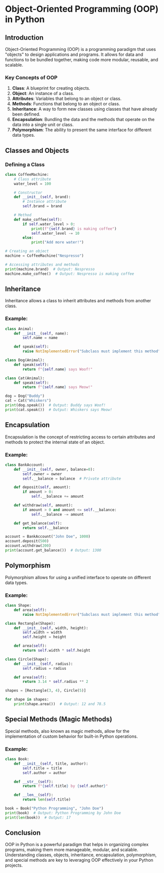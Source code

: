 # Object-Oriented Programming (OOP) in Python

## Introduction

Object-Oriented Programming (OOP) is a programming paradigm that uses "objects" to design applications and programs. It allows for data and functions to be bundled together, making code more modular, reusable, and scalable.

### Key Concepts of OOP

1. **Class**: A blueprint for creating objects.
2. **Object**: An instance of a class.
3. **Attributes**: Variables that belong to an object or class.
4. **Methods**: Functions that belong to an object or class.
5. **Inheritance**: A way to form new classes using classes that have already been defined.
6. **Encapsulation**: Bundling the data and the methods that operate on the data into a single unit or class.
7. **Polymorphism**: The ability to present the same interface for different data types.

## Classes and Objects

### Defining a Class

```python
class CoffeeMachine:
    # Class attribute
    water_level = 100

    # Constructor
    def __init__(self, brand):
        # Instance attribute
        self.brand = brand

    # Method
    def make_coffee(self):
        if self.water_level > 0:
            print(f"{self.brand} is making coffee")
            self.water_level -= 10
        else:
            print("Add more water!")

# Creating an object
machine = CoffeeMachine("Nespresso")

# Accessing attributes and methods
print(machine.brand)  # Output: Nespresso
machine.make_coffee()  # Output: Nespresso is making coffee
```

## Inheritance

Inheritance allows a class to inherit attributes and methods from another class.

### Example:

```python
class Animal:
    def __init__(self, name):
        self.name = name

    def speak(self):
        raise NotImplementedError("Subclass must implement this method")

class Dog(Animal):
    def speak(self):
        return f"{self.name} says Woof!"

class Cat(Animal):
    def speak(self):
        return f"{self.name} says Meow!"

dog = Dog("Buddy")
cat = Cat("Whiskers")
print(dog.speak())  # Output: Buddy says Woof!
print(cat.speak())  # Output: Whiskers says Meow!
```

## Encapsulation

Encapsulation is the concept of restricting access to certain attributes and methods to protect the internal state of an object.

### Example:

```python
class BankAccount:
    def __init__(self, owner, balance=0):
        self.owner = owner
        self.__balance = balance  # Private attribute

    def deposit(self, amount):
        if amount > 0:
            self.__balance += amount

    def withdraw(self, amount):
        if amount > 0 and amount <= self.__balance:
            self.__balance -= amount

    def get_balance(self):
        return self.__balance

account = BankAccount("John Doe", 1000)
account.deposit(500)
account.withdraw(200)
print(account.get_balance())  # Output: 1300
```

## Polymorphism

Polymorphism allows for using a unified interface to operate on different data types.

### Example:

```python
class Shape:
    def area(self):
        raise NotImplementedError("Subclass must implement this method")

class Rectangle(Shape):
    def __init__(self, width, height):
        self.width = width
        self.height = height

    def area(self):
        return self.width * self.height

class Circle(Shape):
    def __init__(self, radius):
        self.radius = radius

    def area(self):
        return 3.14 * self.radius ** 2

shapes = [Rectangle(3, 4), Circle(5)]

for shape in shapes:
    print(shape.area())  # Output: 12 and 78.5
```

## Special Methods (Magic Methods)

Special methods, also known as magic methods, allow for the implementation of custom behavior for built-in Python operations.

### Example:

```python
class Book:
    def __init__(self, title, author):
        self.title = title
        self.author = author

    def __str__(self):
        return f"{self.title} by {self.author}"

    def __len__(self):
        return len(self.title)

book = Book("Python Programming", "John Doe")
print(book)  # Output: Python Programming by John Doe
print(len(book))  # Output: 17
```

## Conclusion

OOP in Python is a powerful paradigm that helps in organizing complex programs, making them more manageable, modular, and scalable. Understanding classes, objects, inheritance, encapsulation, polymorphism, and special methods are key to leveraging OOP effectively in your Python projects.